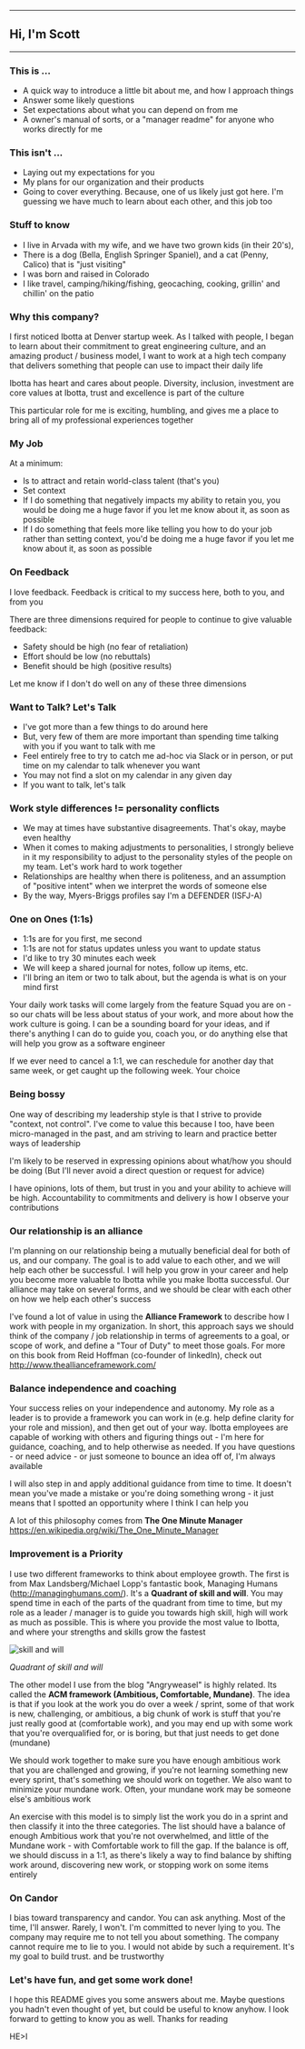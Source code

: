 
---
## Hi, I'm Scott
---

### This is ...
* A quick way to introduce a little bit about me, and how I approach things
* Answer some likely questions
* Set expectations about what you can depend on from me
* A owner's manual of sorts, or a "manager readme" for anyone who works directly for me

### This isn't ...
* Laying out my expectations for you
* My plans for our organization and their products
* Going to cover everything. Because, one of us likely just got here. I'm guessing we have much to learn about each other, and this job too

### Stuff to know
* I live in Arvada with my wife, and we have two grown kids (in their 20's),
* There is a dog (Bella, English Springer Spaniel), and a cat (Penny, Calico) that is "just visiting"
* I was born and raised in Colorado
* I like travel, camping/hiking/fishing, geocaching, cooking, grillin' and chillin' on the patio

### Why this company?
I first noticed Ibotta at Denver startup week. As I talked with people, I began to learn about their commitment to great engineering culture, and an amazing product / business model, I want to work at a high tech company that delivers something that people can use to impact their daily life

Ibotta has heart and cares about people. Diversity, inclusion, investment are core values at Ibotta, trust and excellence is part of the culture

This particular role for me is exciting, humbling, and gives me a place to bring all of my professional experiences together

### My Job
At a minimum:
* Is to attract and retain world-class talent (that's you)
* Set context
* If I do something that negatively impacts my ability to retain you, you would be doing me a huge favor if you let me know about it, as soon as possible
* If I do something that feels more like telling you how to do your job rather than setting context, you'd be doing me a huge favor if you let me know about it, as soon as possible

### On Feedback
I love feedback. Feedback is critical to my success here, both to you, and from you

There are three dimensions required for people to continue to give valuable feedback:
* Safety should be high (no fear of retaliation)
* Effort should be low (no rebuttals)
* Benefit should be high (positive results)

Let me know if I don't do well on any of these three dimensions

### Want to Talk? Let's Talk
* I've got more than a few things to do around here
* But, very few of them are more important than spending time talking with you if you want to talk with me
* Feel entirely free to try to catch me ad-hoc via Slack or in person, or put time on my calendar to talk whenever you want
* You may not find a slot on my calendar in any given day
* If you want to talk, let's talk

### Work style differences != personality conflicts
* We may at times have substantive disagreements. That's okay, maybe even healthy
* When it comes to making adjustments to personalities, I strongly believe in it my responsibility to adjust to the personality styles of the people on my team. Let's work hard to work together
* Relationships are healthy when there is politeness, and an assumption of "positive intent" when we interpret the words of someone else
* By the way, Myers-Briggs profiles say I'm a DEFENDER (ISFJ-A)

### One on Ones (1:1s)
* 1:1s are for you first, me second
* 1:1s are not for status updates unless you want to update status
* I'd like to try 30 minutes each week
* We will keep a shared journal for notes, follow up items, etc.
* I'll bring an item or two to talk about, but the agenda is what is on your mind first

Your daily work tasks will come largely from the feature Squad you are on - so our chats will be less about status of your work, and more about how the work culture is going. I can be a sounding board for your ideas, and if there's anything I can do to guide you, coach you, or do anything else that will help you grow as a software engineer

If we ever need to cancel a 1:1, we can reschedule for another day that same week, or get caught up the following week. Your choice

### Being bossy
One way of describing my leadership style is that I strive to provide "context, not control". I've come to value this because I too, have been micro-managed in the past, and am striving to learn and practice better ways of leadership

I'm likely to be reserved in expressing opinions about what/how you should be doing (But I'll never avoid a direct question or request for advice)

I have opinions, lots of them, but trust in you and your ability to achieve will be high. Accountability to commitments and delivery is how I observe your contributions

### Our relationship is an alliance
I'm planning on our relationship being a mutually beneficial deal for both of us, and our company. The goal is to add value to each other, and we will help each other be successful. I will help you grow in your career and help you become more valuable to Ibotta while you make Ibotta successful. Our alliance may take on several forms, and we should be clear with each other on how we help each other's success

I've found a lot of value in using the **Alliance Framework** to describe how I work with people in my organization.
In short, this approach says we should think of the company / job relationship in terms of agreements to a goal, or scope of work, and define a "Tour of Duty" to meet those goals.
For more on this book from Reid Hoffman (co-founder of linkedIn), check out http://www.theallianceframework.com/

### Balance independence and coaching
Your success relies on your independence and autonomy. My role as a leader is to provide a framework you can work in (e.g. help define clarity for your role and mission), and then get out of your way. Ibotta employees are capable of working with others and figuring things out - I'm here for guidance, coaching, and to help otherwise as needed. If you have questions - or need advice - or just someone to bounce an idea off of, I'm always available

I will also step in and apply additional guidance from time to time. It doesn't mean you've made a mistake or you're doing something wrong - it just means that I spotted an opportunity where I think I can help you

A lot of this philosophy comes from  **The One Minute Manager** https://en.wikipedia.org/wiki/The_One_Minute_Manager

### Improvement is a Priority
I use two different frameworks to think about employee growth. The first is from Max Landsberg/Michael Lopp's fantastic book, Managing Humans (http://managinghumans.com/). It's a **Quadrant of skill and will**. You may spend time in each of the parts of the quadrant from time to time, but my role as a leader / manager is to guide you towards high skill, high will work as much as possible. This is where you provide the most value to Ibotta, and where your strengths and skills grow the fastest

![skill and will](http://www.leadershipissues.com/wp-content/uploads/2016/02/will.gif "skill and will")

_Quadrant of skill and will_

The other model I use from the blog "Angryweasel" is highly related. Its called the **ACM framework (Ambitious, Comfortable, Mundane)**. The idea is that if you look at the work you do over a week / sprint, some of that work is new, challenging, or ambitious, a big chunk of work is stuff that you're just really good at (comfortable work), and you may end up with some work that you're overqualified for, or is boring, but that just needs to get done (mundane)

We should work together to make sure you have enough ambitious work that you are challenged and growing, if you're not learning something new every sprint, that's something we should work on together. We also want to minimize your mundane work. Often, your mundane work may be someone else's ambitious work

An exercise with this model is to simply list the work you do in a sprint and then classify it into the three categories. The list should have a balance of enough Ambitious work that you're not overwhelmed, and little of the Mundane work - with Comfortable work to fill the gap. If the balance is off, we should discuss in a 1:1, as there's likely a way to find balance by shifting work around, discovering new work, or stopping work on some items entirely

### On Candor
I bias toward transparency and candor.  You can ask anything.  Most of the time, I'll answer. Rarely, I won't. I'm committed to never lying to you. The company may require me to not tell you about something. The company cannot require me to lie to you. I would not abide by such a requirement. It's my goal to build trust. and be trustworthy

### Let's have fun, and get some work done!
I hope this README gives you some answers about me. Maybe questions you hadn't even thought of yet, but could be useful to know anyhow. I look forward to getting to know you as well. Thanks for reading

HE>I
